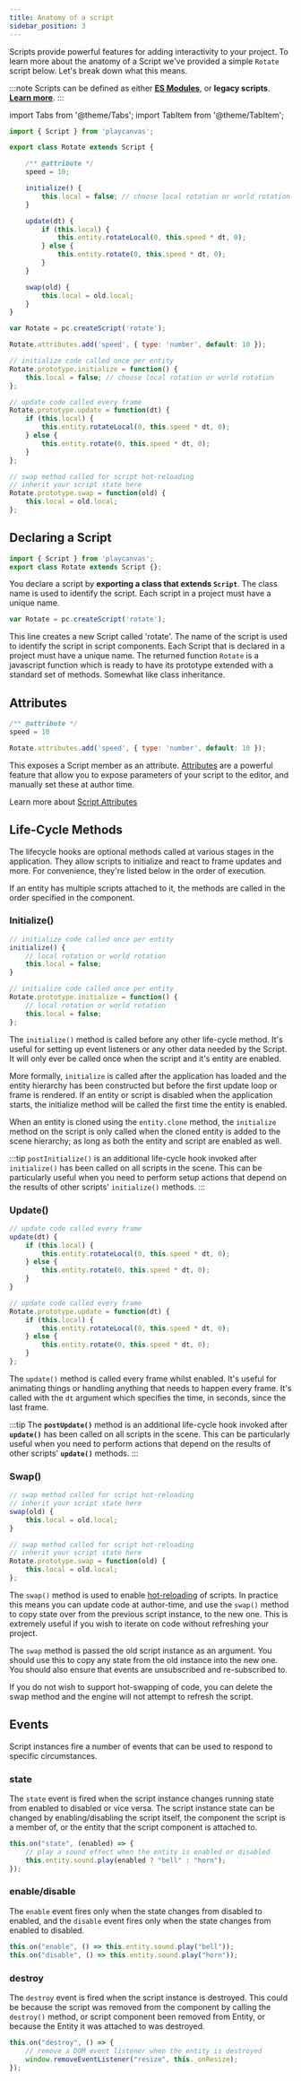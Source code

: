 ```yaml
---
title: Anatomy of a script
sidebar_position: 3
---
```


Scripts provide powerful features for adding interactivity to your project. To learn more about the anatomy of a Script we've provided a simple `Rotate` script below. Let's break down what this means.

:::note
Scripts can be defined as either **[ES Modules](./esm-scripts.md)**, or **legacy scripts**.
**[Learn more](./esm-scripts.md)**.
:::

import Tabs from '@theme/Tabs';
import TabItem from '@theme/TabItem';

<Tabs defaultValue="legacy" groupId='script-code'>
<TabItem  value="esm" label="ESM">

```javascript
import { Script } from 'playcanvas';

export class Rotate extends Script {

    /** @attribute */
    speed = 10;

    initialize() {
        this.local = false; // choose local rotation or world rotation
    }

    update(dt) {
        if (this.local) {
            this.entity.rotateLocal(0, this.speed * dt, 0);
        } else {
            this.entity.rotate(0, this.speed * dt, 0);
        }
    }

    swap(old) {
        this.local = old.local;
    }
}
```

</TabItem>
<TabItem value="legacy" label="Legacy">

```javascript
var Rotate = pc.createScript('rotate');

Rotate.attributes.add('speed', { type: 'number', default: 10 });

// initialize code called once per entity
Rotate.prototype.initialize = function() {
    this.local = false; // choose local rotation or world rotation
};

// update code called every frame
Rotate.prototype.update = function(dt) {
    if (this.local) {
        this.entity.rotateLocal(0, this.speed * dt, 0);
    } else {
        this.entity.rotate(0, this.speed * dt, 0);
    }
};

// swap method called for script hot-reloading
// inherit your script state here
Rotate.prototype.swap = function(old) {
    this.local = old.local;
};
```

</TabItem>
</Tabs>

## Declaring a Script

<Tabs defaultValue="legacy" groupId='script-code'>
<TabItem  value="esm" label="ESM">

```javascript
import { Script } from 'playcanvas';
export class Rotate extends Script {};
```

You declare a script by **exporting a class that extends `Script`**. The class name is used to identify the script. Each script in a project must have a unique name.

</TabItem>
<TabItem value="legacy" label="Legacy">

```javascript
var Rotate = pc.createScript('rotate');
```

This line creates a new Script called 'rotate'. The name of the script is used to identify the script in script components. Each Script that is declared in a project must have a unique name. The returned function `Rotate` is a javascript function which is ready to have its prototype extended with a standard set of methods. Somewhat like class inheritance.

</TabItem>
</Tabs>

## Attributes

<Tabs defaultValue="legacy" groupId='script-code'>
<TabItem value="esm" label="ESM">

```javascript
/** @attribute */
speed = 10
```

</TabItem>
<TabItem value="legacy" label="Legacy">

```javascript
Rotate.attributes.add('speed', { type: 'number', default: 10 });
```

</TabItem>
</Tabs>

This exposes a Script member as an attribute. [Attributes](./script-attributes.md) are a powerful feature that allow you to expose parameters of your script to the editor, and manually set these at author time.

Learn more about [Script Attributes](./script-attributes.md)

## Life-Cycle Methods

The lifecycle hooks are optional methods called at various stages in the application. They allow scripts to initialize and react to frame updates and more. For convenience, they're listed below in the order of execution.

If an entity has multiple scripts attached to it, the methods are called in the order specified in the component.

### Initialize()

<Tabs defaultValue="legacy" groupId='script-code'>
<TabItem value="esm" label="ESM">

```javascript
// initialize code called once per entity
initialize() {
    // local rotation or world rotation
    this.local = false;
}
```

</TabItem>
<TabItem value="legacy" label="Legacy">

```javascript
// initialize code called once per entity
Rotate.prototype.initialize = function() {
    // local rotation or world rotation
    this.local = false;
};
```

</TabItem>
</Tabs>

The `initialize()` method is called before any other life-cycle method. It's useful for setting up event listeners or any other data needed by the Script. It will only ever be called once when the script and it's entity are enabled.

More formally, `initialize` is called after the application has loaded and the entity hierarchy has been constructed but before the first update loop or frame is rendered. If an entity or script is disabled when the application starts, the initialize method will be called the first time the entity is enabled.

When an entity is cloned using the `entity.clone` method, the `initialize` method on the script is only called when the cloned entity is added to the scene hierarchy; as long as both the entity and script are enabled as well.

:::tip
`postInitialize()` is an additional life-cycle hook invoked after `initialize()` has been called on all scripts in the scene. This can be particularly useful when you need to perform setup actions that depend on the results of other scripts' `initialize()` methods.
:::

### Update()

<Tabs defaultValue="legacy" groupId='script-code'>
<TabItem value="esm" label="ESM">

```javascript
// update code called every frame
update(dt) {
    if (this.local) {
        this.entity.rotateLocal(0, this.speed * dt, 0);
    } else {
        this.entity.rotate(0, this.speed * dt, 0);
    }
}
```

</TabItem>
<TabItem value="legacy" label="Legacy">

```javascript
// update code called every frame
Rotate.prototype.update = function(dt) {
    if (this.local) {
        this.entity.rotateLocal(0, this.speed * dt, 0);
    } else {
        this.entity.rotate(0, this.speed * dt, 0);
    }
};
```

</TabItem>
</Tabs>

The `update()` method is called every frame whilst enabled. It's useful for animating things or handling anything that needs to happen every frame. It's called with the `dt` argument which specifies the time, in seconds, since the last frame.

:::tip
The **`postUpdate()`** method is an additional life-cycle hook invoked after **`update()`** has been called on all scripts in the scene. This can be particularly useful when you need to perform actions that depend on the results of other scripts' **`update()`** methods.
:::

### Swap()

<Tabs defaultValue="legacy" groupId='script-code'>
<TabItem value="esm" label="ESM">

```javascript
// swap method called for script hot-reloading
// inherit your script state here
swap(old) {
    this.local = old.local;
}
```

</TabItem>
<TabItem value="legacy" label="Legacy">

```javascript
// swap method called for script hot-reloading
// inherit your script state here
Rotate.prototype.swap = function(old) {
    this.local = old.local;
};
```

</TabItem>
</Tabs>

The `swap()` method is used to enable [hot-reloading](./hot-reloading.md) of scripts. In practice this means you can update code at author-time, and use the `swap()` method to copy state over from the previous script instance, to the new one. This is extremely useful if you wish to iterate on code without refreshing your project.

The `swap` method is passed the old script instance as an argument. You should use this to copy any state from the old instance into the new one. You should also ensure that events are unsubscribed and re-subscribed to.

If you do not wish to support hot-swapping of code, you can delete the swap method and the engine will not attempt to refresh the script.

## Events

Script instances fire a number of events that can be used to respond to specific circumstances.

### state

The `state` event is fired when the script instance changes running state from enabled to disabled or vice versa. The script instance state can be changed by enabling/disabling the script itself, the component the script is a member of, or the entity that the script component is attached to.

```javascript
this.on("state", (enabled) => {
    // play a sound effect when the entity is enabled or disabled
    this.entity.sound.play(enabled ? "bell" : "horn");
});
```

### enable/disable

The `enable` event fires only when the state changes from disabled to enabled, and the `disable` event fires only when the state changes from enabled to disabled.

```javascript
this.on("enable", () => this.entity.sound.play("bell"));
this.on("disable", () => this.entity.sound.play("horn"));
```

### destroy

The `destroy` event is fired when the script instance is destroyed. This could be because the script was removed from the component by calling the `destroy()` method, or script component been removed from Entity, or because the Entity it was attached to was destroyed.

```javascript
this.on("destroy", () => {
    // remove a DOM event listener when the entity is destroyed
    window.removeEventListener("resize", this._onResize);
});
```

<!--
### attr and attr:[name]

The `attr` and `attr:[name]` events are fired when a declared script attribute value is changed. This could be in the course of running the application or it could be when changes are made to the value via the Editor. The `attr` is fired for every attribute changed. The `attr:[name]` is fired only for a specific attribute e.g. if you have an attribute called 'speed' the event `attr:speed` would be fired when the speed is changed.

```javascript
Rotate.prototype.initialize = function () {
    this.on("attr:speed", function (value, prev) {
        // speed attribute has changed
    });
};
```
-->
